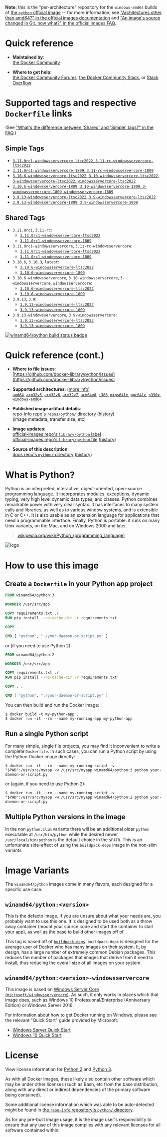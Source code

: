 <!--

********************************************************************************

WARNING:

    DO NOT EDIT "python/README.md"

    IT IS AUTO-GENERATED

    (from the other files in "python/" combined with a set of templates)

********************************************************************************

-->

**Note:** this is the "per-architecture" repository for the `windows-amd64` builds of [the `python` official image](https://hub.docker.com/_/python) -- for more information, see ["Architectures other than amd64?" in the official images documentation](https://github.com/docker-library/official-images#architectures-other-than-amd64) and ["An image's source changed in Git, now what?" in the official images FAQ](https://github.com/docker-library/faq#an-images-source-changed-in-git-now-what).

# Quick reference

-	**Maintained by**:  
	[the Docker Community](https://github.com/docker-library/python)

-	**Where to get help**:  
	[the Docker Community Forums](https://forums.docker.com/), [the Docker Community Slack](https://dockr.ly/slack), or [Stack Overflow](https://stackoverflow.com/search?tab=newest&q=docker)

# Supported tags and respective `Dockerfile` links

(See ["What's the difference between 'Shared' and 'Simple' tags?" in the FAQ](https://github.com/docker-library/faq#whats-the-difference-between-shared-and-simple-tags).)

## Simple Tags

-	[`3.11.0rc1-windowsservercore-ltsc2022`, `3.11-rc-windowsservercore-ltsc2022`](https://github.com/docker-library/python/blob/77d546e02cb04ab32ed4273888157de35989a496/3.11-rc/windows/windowsservercore-ltsc2022/Dockerfile)
-	[`3.11.0rc1-windowsservercore-1809`, `3.11-rc-windowsservercore-1809`](https://github.com/docker-library/python/blob/77d546e02cb04ab32ed4273888157de35989a496/3.11-rc/windows/windowsservercore-1809/Dockerfile)
-	[`3.10.6-windowsservercore-ltsc2022`, `3.10-windowsservercore-ltsc2022`, `3-windowsservercore-ltsc2022`, `windowsservercore-ltsc2022`](https://github.com/docker-library/python/blob/7b9d62e229bda6312b9f91b37ab83e33b4e34542/3.10/windows/windowsservercore-ltsc2022/Dockerfile)
-	[`3.10.6-windowsservercore-1809`, `3.10-windowsservercore-1809`, `3-windowsservercore-1809`, `windowsservercore-1809`](https://github.com/docker-library/python/blob/7b9d62e229bda6312b9f91b37ab83e33b4e34542/3.10/windows/windowsservercore-1809/Dockerfile)
-	[`3.9.13-windowsservercore-ltsc2022`, `3.9-windowsservercore-ltsc2022`](https://github.com/docker-library/python/blob/6ca54f5e8a180fad4b525c2dfecd23c76ff04894/3.9/windows/windowsservercore-ltsc2022/Dockerfile)
-	[`3.9.13-windowsservercore-1809`, `3.9-windowsservercore-1809`](https://github.com/docker-library/python/blob/6ca54f5e8a180fad4b525c2dfecd23c76ff04894/3.9/windows/windowsservercore-1809/Dockerfile)

## Shared Tags

-	`3.11.0rc1`, `3.11-rc`:
	-	[`3.11.0rc1-windowsservercore-ltsc2022`](https://github.com/docker-library/python/blob/77d546e02cb04ab32ed4273888157de35989a496/3.11-rc/windows/windowsservercore-ltsc2022/Dockerfile)
	-	[`3.11.0rc1-windowsservercore-1809`](https://github.com/docker-library/python/blob/77d546e02cb04ab32ed4273888157de35989a496/3.11-rc/windows/windowsservercore-1809/Dockerfile)
-	`3.11.0rc1-windowsservercore`, `3.11-rc-windowsservercore`:
	-	[`3.11.0rc1-windowsservercore-ltsc2022`](https://github.com/docker-library/python/blob/77d546e02cb04ab32ed4273888157de35989a496/3.11-rc/windows/windowsservercore-ltsc2022/Dockerfile)
	-	[`3.11.0rc1-windowsservercore-1809`](https://github.com/docker-library/python/blob/77d546e02cb04ab32ed4273888157de35989a496/3.11-rc/windows/windowsservercore-1809/Dockerfile)
-	`3.10.6`, `3.10`, `3`, `latest`:
	-	[`3.10.6-windowsservercore-ltsc2022`](https://github.com/docker-library/python/blob/7b9d62e229bda6312b9f91b37ab83e33b4e34542/3.10/windows/windowsservercore-ltsc2022/Dockerfile)
	-	[`3.10.6-windowsservercore-1809`](https://github.com/docker-library/python/blob/7b9d62e229bda6312b9f91b37ab83e33b4e34542/3.10/windows/windowsservercore-1809/Dockerfile)
-	`3.10.6-windowsservercore`, `3.10-windowsservercore`, `3-windowsservercore`, `windowsservercore`:
	-	[`3.10.6-windowsservercore-ltsc2022`](https://github.com/docker-library/python/blob/7b9d62e229bda6312b9f91b37ab83e33b4e34542/3.10/windows/windowsservercore-ltsc2022/Dockerfile)
	-	[`3.10.6-windowsservercore-1809`](https://github.com/docker-library/python/blob/7b9d62e229bda6312b9f91b37ab83e33b4e34542/3.10/windows/windowsservercore-1809/Dockerfile)
-	`3.9.13`, `3.9`:
	-	[`3.9.13-windowsservercore-ltsc2022`](https://github.com/docker-library/python/blob/6ca54f5e8a180fad4b525c2dfecd23c76ff04894/3.9/windows/windowsservercore-ltsc2022/Dockerfile)
	-	[`3.9.13-windowsservercore-1809`](https://github.com/docker-library/python/blob/6ca54f5e8a180fad4b525c2dfecd23c76ff04894/3.9/windows/windowsservercore-1809/Dockerfile)
-	`3.9.13-windowsservercore`, `3.9-windowsservercore`:
	-	[`3.9.13-windowsservercore-ltsc2022`](https://github.com/docker-library/python/blob/6ca54f5e8a180fad4b525c2dfecd23c76ff04894/3.9/windows/windowsservercore-ltsc2022/Dockerfile)
	-	[`3.9.13-windowsservercore-1809`](https://github.com/docker-library/python/blob/6ca54f5e8a180fad4b525c2dfecd23c76ff04894/3.9/windows/windowsservercore-1809/Dockerfile)

[![winamd64/python build status badge](https://img.shields.io/jenkins/s/https/doi-janky.infosiftr.net/job/multiarch/job/windows-amd64/job/python.svg?label=winamd64/python%20%20build%20job)](https://doi-janky.infosiftr.net/job/multiarch/job/windows-amd64/job/python/)

# Quick reference (cont.)

-	**Where to file issues**:  
	[https://github.com/docker-library/python/issues](https://github.com/docker-library/python/issues)

-	**Supported architectures**: ([more info](https://github.com/docker-library/official-images#architectures-other-than-amd64))  
	[`amd64`](https://hub.docker.com/r/amd64/python/), [`arm32v5`](https://hub.docker.com/r/arm32v5/python/), [`arm32v6`](https://hub.docker.com/r/arm32v6/python/), [`arm32v7`](https://hub.docker.com/r/arm32v7/python/), [`arm64v8`](https://hub.docker.com/r/arm64v8/python/), [`i386`](https://hub.docker.com/r/i386/python/), [`mips64le`](https://hub.docker.com/r/mips64le/python/), [`ppc64le`](https://hub.docker.com/r/ppc64le/python/), [`s390x`](https://hub.docker.com/r/s390x/python/), [`windows-amd64`](https://hub.docker.com/r/winamd64/python/)

-	**Published image artifact details**:  
	[repo-info repo's `repos/python/` directory](https://github.com/docker-library/repo-info/blob/master/repos/python) ([history](https://github.com/docker-library/repo-info/commits/master/repos/python))  
	(image metadata, transfer size, etc)

-	**Image updates**:  
	[official-images repo's `library/python` label](https://github.com/docker-library/official-images/issues?q=label%3Alibrary%2Fpython)  
	[official-images repo's `library/python` file](https://github.com/docker-library/official-images/blob/master/library/python) ([history](https://github.com/docker-library/official-images/commits/master/library/python))

-	**Source of this description**:  
	[docs repo's `python/` directory](https://github.com/docker-library/docs/tree/master/python) ([history](https://github.com/docker-library/docs/commits/master/python))

# What is Python?

Python is an interpreted, interactive, object-oriented, open-source programming language. It incorporates modules, exceptions, dynamic typing, very high level dynamic data types, and classes. Python combines remarkable power with very clear syntax. It has interfaces to many system calls and libraries, as well as to various window systems, and is extensible in C or C++. It is also usable as an extension language for applications that need a programmable interface. Finally, Python is portable: it runs on many Unix variants, on the Mac, and on Windows 2000 and later.

> [wikipedia.org/wiki/Python_(programming_language)](https://en.wikipedia.org/wiki/Python_%28programming_language%29)

![logo](https://raw.githubusercontent.com/docker-library/docs/01c12653951b2fe592c1f93a13b4e289ada0e3a1/python/logo.png)

# How to use this image

## Create a `Dockerfile` in your Python app project

```dockerfile
FROM winamd64/python:3

WORKDIR /usr/src/app

COPY requirements.txt ./
RUN pip install --no-cache-dir -r requirements.txt

COPY . .

CMD [ "python", "./your-daemon-or-script.py" ]
```

or (if you need to use Python 2):

```dockerfile
FROM winamd64/python:2

WORKDIR /usr/src/app

COPY requirements.txt ./
RUN pip install --no-cache-dir -r requirements.txt

COPY . .

CMD [ "python", "./your-daemon-or-script.py" ]
```

You can then build and run the Docker image:

```console
$ docker build -t my-python-app .
$ docker run -it --rm --name my-running-app my-python-app
```

## Run a single Python script

For many simple, single file projects, you may find it inconvenient to write a complete `Dockerfile`. In such cases, you can run a Python script by using the Python Docker image directly:

```console
$ docker run -it --rm --name my-running-script -v "$PWD":/usr/src/myapp -w /usr/src/myapp winamd64/python:3 python your-daemon-or-script.py
```

or (again, if you need to use Python 2):

```console
$ docker run -it --rm --name my-running-script -v "$PWD":/usr/src/myapp -w /usr/src/myapp winamd64/python:2 python your-daemon-or-script.py
```

## Multiple Python versions in the image

In the non `python:slim` variants there will be an additional older `python` executable at `/usr/bin/python` while the desired newer `/usr/local/bin/python` is the default choice in the `$PATH`. This is an unfortunate side-effect of using the `buildpack-deps` image in the non-slim variants

# Image Variants

The `winamd64/python` images come in many flavors, each designed for a specific use case.

## `winamd64/python:<version>`

This is the defacto image. If you are unsure about what your needs are, you probably want to use this one. It is designed to be used both as a throw away container (mount your source code and start the container to start your app), as well as the base to build other images off of.

This tag is based off of [`buildpack-deps`](https://hub.docker.com/_/buildpack-deps/). `buildpack-deps` is designed for the average user of Docker who has many images on their system. It, by design, has a large number of extremely common Debian packages. This reduces the number of packages that images that derive from it need to install, thus reducing the overall size of all images on your system.

## `winamd64/python:<version>-windowsservercore`

This image is based on [Windows Server Core (`microsoft/windowsservercore`)](https://hub.docker.com/r/microsoft/windowsservercore/). As such, it only works in places which that image does, such as Windows 10 Professional/Enterprise (Anniversary Edition) or Windows Server 2016.

For information about how to get Docker running on Windows, please see the relevant "Quick Start" guide provided by Microsoft:

-	[Windows Server Quick Start](https://msdn.microsoft.com/en-us/virtualization/windowscontainers/quick_start/quick_start_windows_server)
-	[Windows 10 Quick Start](https://msdn.microsoft.com/en-us/virtualization/windowscontainers/quick_start/quick_start_windows_10)

# License

View license information for [Python 2](https://docs.python.org/2/license.html) and [Python 3](https://docs.python.org/3/license.html).

As with all Docker images, these likely also contain other software which may be under other licenses (such as Bash, etc from the base distribution, along with any direct or indirect dependencies of the primary software being contained).

Some additional license information which was able to be auto-detected might be found in [the `repo-info` repository's `python/` directory](https://github.com/docker-library/repo-info/tree/master/repos/python).

As for any pre-built image usage, it is the image user's responsibility to ensure that any use of this image complies with any relevant licenses for all software contained within.

